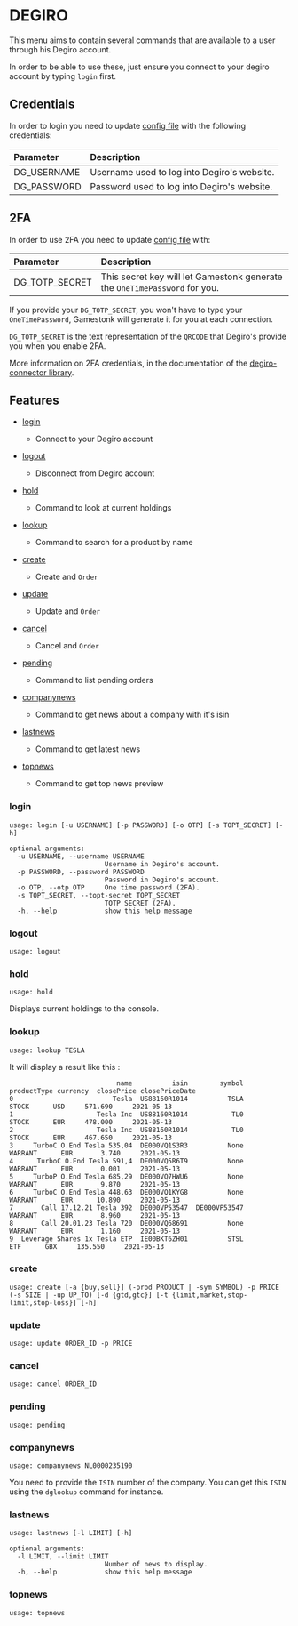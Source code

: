 # DEGIRO

This menu aims to contain several commands that are available to a user through his Degiro account.

In order to be able to use these, just ensure you connect to your degiro account by typing `login` first.

## Credentials

In order to login you need to update [config file](/openbb_terminal/config_terminal.py) with the following credentials:

| Parameter | Description |
| :--- | :--- |
| DG_USERNAME | Username used to log into Degiro's website. |
| DG_PASSWORD | Password used to log into Degiro's website. |

## 2FA

In order to use 2FA you need to update [config file](/openbb_terminal/config_terminal.py) with:

| Parameter | Description |
| :--- | :--- |
| DG_TOTP_SECRET | This secret key will let Gamestonk generate the `OneTimePassword` for you. |

If you provide your `DG_TOTP_SECRET`, you won't have to type your `OneTimePassword`, Gamestonk will generate it for you
at each connection.

`DG_TOTP_SECRET` is the text representation of the `QRCODE` that Degiro's provide you when you enable 2FA.

More information on 2FA credentials, in the documentation of the [degiro-connector library](https://github.com/Chavithra/degiro-connector).

## Features

* [login](#login)
  * Connect to your Degiro account
* [logout](#login)
  * Disconnect from Degiro account

* [hold](#hold)
  * Command to look at current holdings
* [lookup](#lookup)
  * Command to search for a product by name

* [create](#create)
  * Create and `Order`
* [update](#update)
  * Update and `Order`
* [cancel](#cancel)
  * Cancel and `Order`
* [pending](#pending)
  * Command to list pending orders

* [companynews](#companynews)
  * Command to get news about a company with it's isin
* [lastnews](#lastnews)
  * Command to get latest news
* [topnews](#topnews)
  * Command to get top news preview

### login <a name="login"></a>

```text
usage: login [-u USERNAME] [-p PASSWORD] [-o OTP] [-s TOPT_SECRET] [-h]

optional arguments:
  -u USERNAME, --username USERNAME
                        Username in Degiro's account.
  -p PASSWORD, --password PASSWORD
                        Password in Degiro's account.
  -o OTP, --otp OTP     One time password (2FA).
  -s TOPT_SECRET, --topt-secret TOPT_SECRET
                        TOTP SECRET (2FA).
  -h, --help            show this help message
```

### logout <a name="logout"></a>

```text
usage: logout
```

### hold <a name="hold"></a>

```text
usage: hold
```

Displays current holdings to the console.

### lookup <a name="lookup"></a>

```text
usage: lookup TESLA
```

It will display a result like this :

```text
                           name          isin        symbol productType currency  closePrice closePriceDate
0                         Tesla  US88160R1014          TSLA       STOCK      USD     571.690     2021-05-13
1                     Tesla Inc  US88160R1014           TL0       STOCK      EUR     478.000     2021-05-13
2                     Tesla Inc  US88160R1014           TL0       STOCK      EUR     467.650     2021-05-13
3     TurboC O.End Tesla 535,04  DE000VQ1S3R3          None     WARRANT      EUR       3.740     2021-05-13
4      TurboC O.End Tesla 591,4  DE000VQ5R6T9          None     WARRANT      EUR       0.001     2021-05-13
5     TurboP O.End Tesla 685,29  DE000VQ7HWU6          None     WARRANT      EUR       9.870     2021-05-13
6     TurboC O.End Tesla 448,63  DE000VQ1KYG8          None     WARRANT      EUR      10.890     2021-05-13
7       Call 17.12.21 Tesla 392  DE000VP53547  DE000VP53547     WARRANT      EUR       8.960     2021-05-13
8       Call 20.01.23 Tesla 720  DE000VQ68691          None     WARRANT      EUR       1.160     2021-05-13
9  Leverage Shares 1x Tesla ETP  IE00BKT6ZH01          STSL         ETF      GBX     135.550     2021-05-13
```

### create <a name="create"></a>

```text
usage: create [-a {buy,sell}] (-prod PRODUCT | -sym SYMBOL) -p PRICE (-s SIZE | -up UP_TO) [-d {gtd,gtc}] [-t {limit,market,stop-limit,stop-loss}] [-h]
```

### update <a name="update"></a>

```text
usage: update ORDER_ID -p PRICE
```

### cancel <a name="cancel"></a>

```text
usage: cancel ORDER_ID
```

### pending <a name="pending"></a>

```text
usage: pending
```

### companynews <a name="companynews"></a>

```text
usage: companynews NL0000235190
```

You need to provide the `ISIN` number of the company.
You can get this `ISIN` using the `dglookup` command for instance.

### lastnews <a name="lastnews"></a>

```text
usage: lastnews [-l LIMIT] [-h]

optional arguments:
  -l LIMIT, --limit LIMIT
                        Number of news to display.
  -h, --help            show this help message
```

### topnews <a name="topnews"></a>

```text
usage: topnews
```
